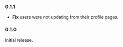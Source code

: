 ### 0.1.1

- **Fix** users were not updating from their profile pages.

### 0.1.0

Initial release.
